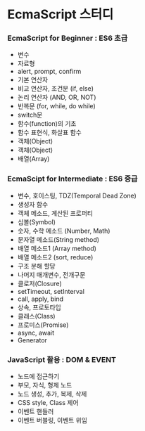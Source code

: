 # EcmaScript 스터디


### EcmaScript for Beginner : ES6 초급

- 변수
- 자료형
- alert, prompt, confirm
- 기본 연산자
- 비교 연산자, 조건문 (if, else)
- 논리 연산자 (AND, OR, NOT)
- 반복문 (for, while, do while)
- switch문
- 함수(function)의 기초
- 함수 표현식, 화살표 함수
- 객체(Object)
- 객체(Object)
- 배열(Array)



### EcmaScipt for Intermediate : ES6 중급

- 변수, 호이스팅, TDZ(Temporal Dead Zone)
- 생성자 함수
- 객체 메소드, 계산된 프로퍼티
- 심볼(Symbol)
- 숫자, 수학 메소드 (Number, Math)
- 문자열 메소드(String method)
- 배열 메소드1 (Array method)
- 배열 메소드2 (sort, reduce)
- 구조 분해 할당
- 나머지 매개변수, 전개구문
- 클로저(Closure)
- setTimeout, setInterval
- call, apply, bind
- 상속, 프로토타입
- 클래스(Class)
- 프로미스(Promise)
- async, await
- Generator



### JavaScript 활용 : DOM & EVENT

- 노드에 접근하기
- 부모, 자식, 형제 노드
- 노드 생성, 추가, 복제, 삭제
- CSS style, Class 제어
- 이벤트 핸들러
- 이벤트 버블링, 이벤트 위임
